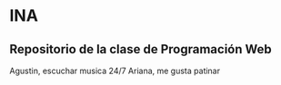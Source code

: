 # INA

## Repositorio de la clase de Programación Web

Agustin, escuchar musica 24/7
Ariana, me gusta patinar